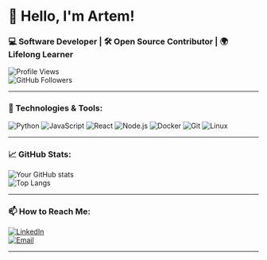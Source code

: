 # 👋 Hello, I'm Artem!

### 💻 Software Developer | 🛠 Open Source Contributor | 🌍 Lifelong Learner

![Profile Views](https://komarev.com/ghpvc/?username=your-github-username&label=Profile%20views&color=blue&style=flat)  
![GitHub Followers](https://img.shields.io/github/followers/your-github-username?label=Followers&style=social)

---

### 🚀 Technologies & Tools:

![Python](https://img.shields.io/badge/-Python-3776AB?style=flat-square&logo=python&logoColor=white)
![JavaScript](https://img.shields.io/badge/-JavaScript-F7DF1E?style=flat-square&logo=javascript&logoColor=black)
![React](https://img.shields.io/badge/-React-61DAFB?style=flat-square&logo=react&logoColor=black)
![Node.js](https://img.shields.io/badge/-Node.js-339933?style=flat-square&logo=node.js&logoColor=white)
![Docker](https://img.shields.io/badge/-Docker-2496ED?style=flat-square&logo=docker&logoColor=white)
![Git](https://img.shields.io/badge/-Git-F05032?style=flat-square&logo=git&logoColor=white)
![Linux](https://img.shields.io/badge/-Linux-FCC624?style=flat-square&logo=linux&logoColor=black)

---

### 📈 GitHub Stats:

![Your GitHub stats](https://github-readme-stats.vercel.app/api?username=your-github-username&show_icons=true&theme=radical)  
![Top Langs](https://github-readme-stats.vercel.app/api/top-langs/?username=your-github-username&layout=compact&theme=radical)

---

### 📫 How to Reach Me:

[![LinkedIn](https://img.shields.io/badge/-LinkedIn-blue?style=flat-square&logo=linkedin&logoColor=white)](https://www.linkedin.com/in/your-linkedin-username)  
[![Email](https://img.shields.io/badge/-Email-red?style=flat-square&logo=gmail&logoColor=white)](mailto:your.email@example.com)

---

